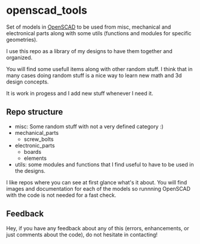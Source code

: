 # openscad_tools

Set of models in [OpenSCAD](https://www.openscad.org/) to be used from misc, mechanical and electronical parts along with some utils (functions and modules for specific geometries).

I use this repo as a library of my designs to have them together and organized.

You will find some usefull items along with other random stuff. I think that in many cases doing random stuff is a nice way to learn new math and 3d design concepts.

It is work in progess and I add new stuff whenever I need it.

## Repo structure
- misc: Some random stuff with not a very defined category :)
- mechanical_parts
  - screw_bolts
- electronic_parts
  - boards
  - elements
- utils: some modules and functions that I find useful to have to be used in the designs.

I like repos where you can see at first glance what's it about. You will find images and documentation for each of the models so runnning OpenSCAD with the code is not needed for a fast check.

## Feedback

Hey, if you have any feedback about any of this (errors, enhancements, or just comments about the code), do not hesitate in contacting!